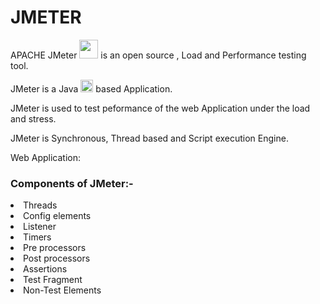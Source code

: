 
<h1>JMETER</h1>
<p>APACHE JMeter <img src="https://jmeter.apache.org/images/favicon.png" width="30" height="30"> is an open source , Load and Performance testing tool.<br>
<p> JMeter is a Java <img src="https://cdn.worldvectorlogo.com/logos/java.svg" alt="Java" width="20" height="20">    based Application.</p>
<p>JMeter is used to test peformance of the web Application under the load and stress.</p>  
<p>JMeter is Synchronous, Thread based and Script execution Engine.</p>
<p>Web Application:</p>


<h3>Components of JMeter:-</h3>
  <li>Threads</li>
  <li>Config elements</li>  
  <li>Listener</li>
  <li>Timers</li>
  <li>Pre processors</li>
  <li>Post processors</li>
  <li>Assertions</li>
  <li>Test Fragment</li>
  <li>Non-Test Elements</li>
  

